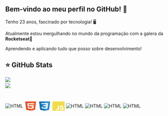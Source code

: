 ## Bem-vindo ao meu perfil no GitHub! 🚀

<p>Tenho 23 anos, fascinado por tecnologia! 🖥️<br>

Atualmente estou mergulhando no mundo da programação com a galera da <b>Rocketseat</b>💜 <br>

Aprendendo e aplicando tudo que posso sobre desenvolvimento!<br>

</p>

## ⭐ GitHub Stats

<div>
   <a href="https://github.com/rebellatoGui">
   <img height="180em" src="https://github-readme-stats.vercel.app/api?username=rebellatoGui&show_icons=true&theme=dark&include_all_commits=true&count_private=true"/>
    <br>
   <img height="180em" src="https://github-readme-stats.vercel.app/api/top-langs/?username=rebellatoGui&layout=compact&langs_count=6&theme=dark"/>
</div>

#

<div style="display: inline-block">    
  <img align="center" alt="HTML" height="30" width="40" src="https://cdn.jsdelivr.net/gh/devicons/devicon@latest/icons/python/python-original.svg">
  <img align="center" alt="HTML" height="30" width="40" src="https://raw.githubusercontent.com/devicons/devicon/master/icons/html5/html5-original.svg">
  <img align="center" alt="CSS" height="30" width="40" src="https://raw.githubusercontent.com/devicons/devicon/master/icons/css3/css3-original.svg">
  <img align="center" alt="Js" height="30" width="40" src="https://raw.githubusercontent.com/devicons/devicon/master/icons/javascript/javascript-plain.svg">
  <img align="center" alt="HTML" height="30" width="40" src="https://cdn.jsdelivr.net/gh/devicons/devicon@latest/icons/react/react-original.svg">
  <img align="center" alt="HTML" height="30" width="40" src="https://cdn.jsdelivr.net/gh/devicons/devicon@latest/icons/typescript/typescript-original.svg">
  <img align="center" alt="HTML" height="30" width="40" src="https://cdn.jsdelivr.net/gh/devicons/devicon@latest/icons/postgresql/postgresql-plain.svg">
  <img align="center" alt="HTML" height="30" width="40" src="https://cdn.jsdelivr.net/gh/devicons/devicon@latest/icons/nodejs/nodejs-original.svg">     
</div>

